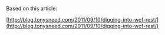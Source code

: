 Based on this article:

[http://blog.tonysneed.com/2011/09/10/digging-into-wcf-rest/](http://blog.tonysneed.com/2011/09/10/digging-into-wcf-rest/)